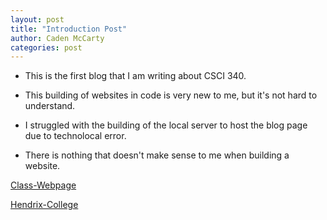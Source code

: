 ```yaml
---
layout: post
title: "Introduction Post"
author: Caden McCarty
categories: post
---
```


- This is the first blog that I am writing about CSCI 340. 

- This building of websites in code is very new to me, but it's not hard to understand. 

- I struggled with the building of the local server to host the blog page due to technolocal error. 

- There is nothing that doesn't make sense to me when building a website.

[Class-Webpage](https://hendrix-cs.github.io/csci340/index.html)

[Hendrix-College](https://www.hendrix.edu/)